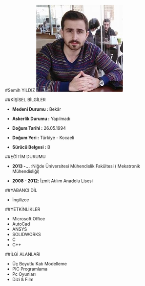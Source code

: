 #Semih YILDIZ
![](https://raw.githubusercontent.com/smhyldz/CV/master/resim.jpg)


##KİŞİSEL BİLGİLER

* **Medeni Durumu :** Bekâr 

* **Askerlik Durumu :** Yapılmadı 

* **Doğum Tarihi :** 26.05.1994 

* **Doğum Yeri :** Türkiye - Kocaeli 

* **Sürücü Belgesi :** B

##EĞİTİM DURUMU

* **2013 -…** :Niğde Üniversitesi Mühendislik Fakültesi ( Mekatronik Mühendisliği)

* **2008 - 2012**: İzmit Atılım Anadolu Lisesi

##YABANCI DİL

* İngilizce

##YETKİNLİKLER

 * Microsoft Office 
 * AutoCad 
 * ANSYS
 * SOLIDWORKS 
 * C 
 * C++

##İLGİ ALANLARI

* Üç Boyutlu Katı Modelleme  
* PIC Programlama 
* Pc Oyunları 
* Dizi & Film
